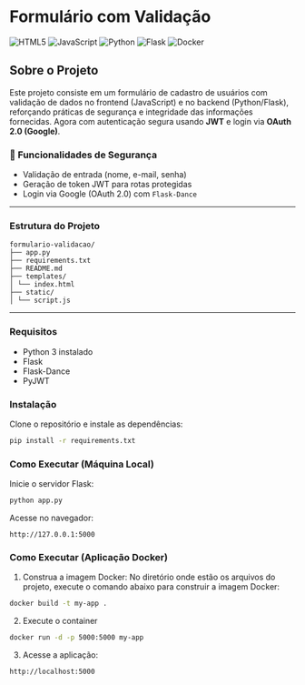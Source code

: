 # Formulário com Validação

<div allign: "left">
<img src="https://img.shields.io/badge/HTML5-E34F26?style=for-the-badge&logo=html5&logoColor=white" alt="HTML5">
<img src="https://img.shields.io/badge/JavaScript-F7DF1E?style=for-the-badge&logo=javascript&logoColor=black" alt="JavaScript">
<img src="https://img.shields.io/badge/python-3670A0?style=for-the-badge&logo=python&logoColor=ffdc3f" alt="Python">
<img src="https://img.shields.io/badge/Flask-000?style=for-the-badge&logo=flask&logoColor=white" alt="Flask">
<img src="https://img.shields.io/badge/Docker-2496ED?style=for-the-badge&logo=docker&logoColor=white" alt="Docker">
</div>

## Sobre o Projeto

Este projeto consiste em um formulário de cadastro de usuários com validação de dados no frontend (JavaScript) e no backend (Python/Flask), reforçando práticas de segurança e integridade das informações fornecidas. Agora com autenticação segura usando **JWT** e login via **OAuth 2.0 (Google)**.

### 🔐 Funcionalidades de Segurança

- Validação de entrada (nome, e-mail, senha)
- Geração de token JWT para rotas protegidas
- Login via Google (OAuth 2.0) com `Flask-Dance`

---
### Estrutura do Projeto

```
formulario-validacao/ 
├── app.py 
├── requirements.txt 
├── README.md 
├── templates/ 
│ └── index.html 
├── static/ 
│ └── script.js

```
---

### Requisitos
- Python 3 instalado
- Flask
- Flask-Dance
- PyJWT

### Instalação

Clone o repositório e instale as dependências:

```bash
pip install -r requirements.txt
```

### Como Executar (Máquina Local)

Inicie o servidor Flask:

```bash
python app.py
```

Acesse no navegador:

```
http://127.0.0.1:5000
```

### Como Executar (Aplicação Docker)

1. Construa a imagem Docker:
No diretório onde estão os arquivos do projeto, execute o comando abaixo para construir a imagem Docker:

```bash
docker build -t my-app .
```

2. Execute o container

```bash
docker run -d -p 5000:5000 my-app
```

3. Acesse a aplicação:

```
http://localhost:5000
```
  
